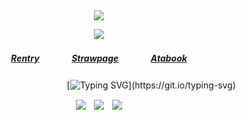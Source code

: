 ⠀<div align="center">


![](https://komarev.com/ghpvc/?username=DivineMachinery&color=ff4e89&style=plastic&label=Adoring+fans!&base=1730)


![](https://files.catbox.moe/b22tma.png)
##### [Rentry](https://rentry.co/FujiwaranoMoku)ㅤㅤㅤㅤ[Strawpage](https://medangel.straw.page/)ㅤㅤㅤㅤ[Atabook](https://lampert.atabook.org/)

ㅤㅤㅤㅤㅤㅤㅤㅤㅤㅤㅤㅤㅤ[![Typing SVG](https://readme-typing-svg.demolab.com?font=Montserrat+Underline&size=16&pause=1000&color=ff4e89&width=435&lines=sign+my+strawpage%E2%A0%80%26%E2%A0%80atabook%E2%A0%80!)](https://git.io/typing-svg)

![](https://files.catbox.moe/ml4vvk.png)ㅤ![](https://files.catbox.moe/dqjboc.gif)ㅤ![](https://files.catbox.moe/6jj75i.png)
